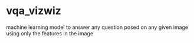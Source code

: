 # vqa_vizwiz
machine learning model to answer any question posed on any given image using only the features in the image
